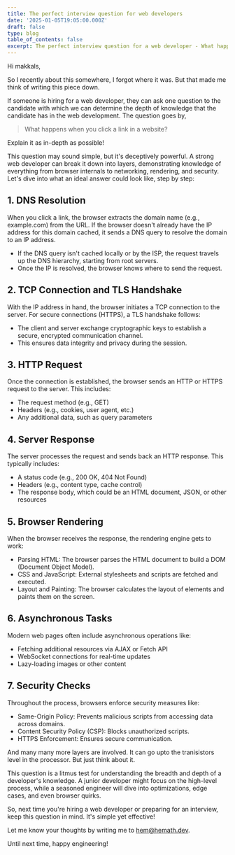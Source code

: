 ```yaml
---
title: The perfect interview question for web developers
date: '2025-01-05T19:05:00.000Z'
draft: false
type: blog
table_of_contents: false
excerpt: The perfect interview question for a web developer - What happens when you click a link on a website? Dive into this blog to explore how this simple question reveals deep technical knowledge.
---
```


Hi makkals,

So I recently about this somewhere, I forgot where it was. But that made me think of writing this piece down.

If someone is hiring for a web developer, they can ask one question to the candidate with which we can determine the depth of knowledge that the candidate has in the web development. The question goes by,

> What happens when you click a link in a website?

Explain it as in-depth as possible!


This question may sound simple, but it's deceptively powerful. A strong web developer can break it down into layers, demonstrating knowledge of everything from browser internals to networking, rendering, and security. Let's dive into what an ideal answer could look like, step by step:

## 1. DNS Resolution

When you click a link, the browser extracts the domain name (e.g., example.com) from the URL. If the browser doesn't already have the IP address for this domain cached, it sends a DNS query to resolve the domain to an IP address.
* If the DNS query isn't cached locally or by the ISP, the request travels up the DNS hierarchy, starting from root servers.
* Once the IP is resolved, the browser knows where to send the request.

## 2. TCP Connection and TLS Handshake

With the IP address in hand, the browser initiates a TCP connection to the server. For secure connections (HTTPS), a TLS handshake follows:
* The client and server exchange cryptographic keys to establish a secure, encrypted communication channel.
* This ensures data integrity and privacy during the session.

## 3. HTTP Request

Once the connection is established, the browser sends an HTTP or HTTPS request to the server. This includes:
* The request method (e.g., GET)
* Headers (e.g., cookies, user agent, etc.)
* Any additional data, such as query parameters

## 4. Server Response

The server processes the request and sends back an HTTP response. This typically includes:
* A status code (e.g., 200 OK, 404 Not Found)
* Headers (e.g., content type, cache control)
* The response body, which could be an HTML document, JSON, or other resources

## 5. Browser Rendering

When the browser receives the response, the rendering engine gets to work:
* Parsing HTML: The browser parses the HTML document to build a DOM (Document Object Model).
* CSS and JavaScript: External stylesheets and scripts are fetched and executed.
* Layout and Painting: The browser calculates the layout of elements and paints them on the screen.

## 6. Asynchronous Tasks

Modern web pages often include asynchronous operations like:
* Fetching additional resources via AJAX or Fetch API
* WebSocket connections for real-time updates
* Lazy-loading images or other content

## 7. Security Checks

Throughout the process, browsers enforce security measures like:
* Same-Origin Policy: Prevents malicious scripts from accessing data across domains.
* Content Security Policy (CSP): Blocks unauthorized scripts.
* HTTPS Enforcement: Ensures secure communication.

And many many more layers are involved. It can go upto the tranisistors level in the processor. But just think about it.

This question is a litmus test for understanding the breadth and depth of a developer's knowledge. A junior developer might focus on the high-level process, while a seasoned engineer will dive into optimizations, edge cases, and even browser quirks.

So, next time you're hiring a web developer or preparing for an interview, keep this question in mind. It's simple yet effective!

Let me know your thoughts by writing me to [hem@hemath.dev](mailto:hem@hemath.dev).

Until next time, happy engineering!